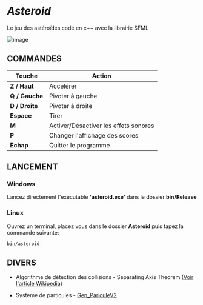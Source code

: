 # _Asteroid_

Le jeu des astéroïdes codé en c++ avec la librairie SFML

![image](https://user-images.githubusercontent.com/61056605/116701306-0e18ed00-a9c8-11eb-8c7a-852e5bc0f3d5.png)

## COMMANDES

| Touche | Action |
| ------ | ------ |
| **Z / Haut** | Accélérer |
| **Q / Gauche** | Pivoter à gauche |
| **D / Droite** | Pivoter à droite |
| **Espace** | Tirer |
| **M** | Activer/Désactiver les effets sonores |
| **P** | Changer l'affichage des scores |
|**Echap**| Quitter le programme|

## LANCEMENT
### Windows
 Lancez directement l'exécutable **'asteroid.exe'** dans le dossier **bin/Release**

### Linux
Ouvrez un terminal, placez vous dans le dossier **Asteroid** puis tapez la commande suivante:
 ```sh 
 bin/asteroid 
 ```

## DIVERS
- Algorithme de détection des collisions - Separating Axis Theorem ([Voir l'article Wikipedia](https://fr.wikipedia.org/wiki/S%C3%A9paration_des_convexes))

- Système de particules -  [Gen_PariculeV2](https://github.com/MHAVGOUDOUKIAN/Gen_ParticuleV2)
